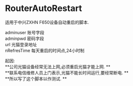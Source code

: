 # RouterAutoRestart
适用于中兴ZXHN F650设备自动重启的脚本.

adminuser   账号字段     
adminpwd    密码字段     
url         光猫登录地址     
nRefresTime 每天重启的时间点,24小时制     

起因:     
    **公司光猫设备经常无法上网,必须重启光猫才能上网.     **     
    **联系电信维修人员上门表示,光猫不能长时间运行,要经常断电.     **     
    **所以写了这个脚本以作测试.     **     
